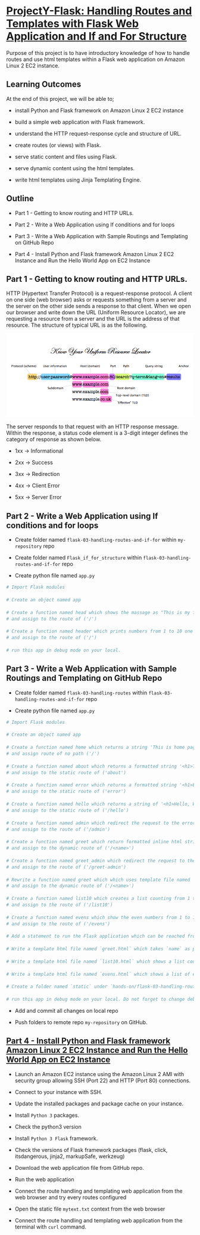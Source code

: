 # [ProjectY-Flask: Handling Routes and Templates with Flask Web Application and If and For Structure](../README.md)

Purpose of this project is to have introductory knowledge of how to handle routes and use html templates within a Flask web application on Amazon Linux 2 EC2 instance.

## Learning Outcomes

At the end of this project, we will be able to;

- install Python and Flask framework on Amazon Linux 2 EC2 instance

- build a simple web application with Flask framework.

- understand the HTTP request-response cycle and structure of URL.

- create routes (or views) with Flask.

- serve static content and files using Flask.

- serve dynamic content using the html templates.

- write html templates using Jinja Templating Engine.

## Outline

- Part 1 - Getting to know routing and HTTP URLs.

- Part 2 - Write a Web Application using If conditions and for loops

- Part 3 - Write a Web Application with Sample Routings and Templating on GitHub Repo

- Part 4 - Install Python and Flask framework Amazon Linux 2 EC2 Instance and Run the Hello World App on EC2 Instance

## Part 1 - Getting to know routing and HTTP URLs.

HTTP (Hypertext Transfer Protocol) is a request-response protocol. A client on one side (web browser) asks or requests something from a server and the server on the other side sends a response to that client. When we open our browser and write down the URL (Uniform Resource Locator), we are requesting a resource from a server and the URL is the address of that resource. The structure of typical URL is as the following.

![URL anatomy](./img/url-structure.png)

The server responds to that request with an HTTP response message. Within the response, a status code element is a 3-digit integer defines the category of response as shown below.

- 1xx -> Informational

- 2xx -> Success

- 3xx -> Redirection

- 4xx -> Client Error

- 5xx -> Server Error

## Part 2 - Write a Web Application using If conditions and for loops

- Create folder named `flask-03-handling-routes-and-if-for` within `my-repository` repo

- Create folder named `Flask_if_for_structure` within `flask-03-handling-routes-and-if-for` repo

- Create python file named `app.py`

```python
# Import Flask modules

# Create an object named app

# Create a function named head which shows the massage as "This is my first conditions experience" in `index.html`
# and assign to the route of ('/')

# Create a function named header which prints numbers from 1 to 10 one by one in `index.html`
# and assign to the route of ('/')

# run this app in debug mode on your local.

```

## Part 3 - Write a Web Application with Sample Routings and Templating on GitHub Repo

- Create folder named `flask-03-handling-routes` within `flask-03-handling-routes-and-if-for` repo

- Create python file named `app.py`


```python
# Import Flask modules

# Create an object named app

# Create a function named home which returns a string 'This is home page for no path, <h1> Welcome Home</h1>'
# and assign route of no path ('/')

# Create a function named about which returns a formatted string '<h1>This is my about page </h1>'
# and assign to the static route of ('about')

# Create a function named error which returns a formatted string '<h1>Either you encountered an error or you are not authorized.</h1>'
# and assign to the static route of ('error')

# Create a function named hello which returns a string of '<h1>Hello, World! </h1>'
# and assign to the static route of ('/hello')

# Create a function named admin which redirect the request to the error path
# and assign to the route of ('/admin')

# Create a function named greet which return formatted inline html string
# and assign to the dynamic route of ('/<name>')

# Create a function named greet_admin which redirect the request to the hello path with param of 'Master Admin!!!!'
# and assign to the route of ('/greet-admin')

# Rewrite a function named greet which which uses template file named `greet.html` under `templates` folder
# and assign to the dynamic route of ('/<name>')

# Create a function named list10 which creates a list counting from 1 to 10 within `list10.html`
# and assign to the route of ('/list10')

# Create a function named evens which show the even numbers from 1 to 10 within `evens.html`
# and assign to the route of ('/evens')

# Add a statement to run the Flask application which can be reached from any host on port 80.

# Write a template html file named `greet.html` which takes `name` as parameter under `templates` folder

# Write a template html file named `list10.html` which shows a list counting from 1 to 10 under `templates` folder

# Write a template html file named `evens.html` which shows a list of even numbers from 1 to 10 under `templates` folder

# Create a folder named `static` under `hands-on/flask-03-handling-routes-and-templates-on-ec2-linux2` folder and create a text file named `mytext.txt` with *This is a text file in static folder* content.

# run this app in debug mode on your local. Do not forget to change debug mode to publish mode before you push to the Github repo
```
- Add and commit all changes on local repo

- Push folders to remote repo `my-repository` on GitHub.

## [Part 4 - Install Python and Flask framework Amazon Linux 2 EC2 Instance and Run the Hello World App on EC2 Instance](./steps.md)

- Launch an Amazon EC2 instance using the Amazon Linux 2 AMI with security group allowing SSH (Port 22) and HTTP (Port 80) connections.

- Connect to your instance with SSH.

- Update the installed packages and package cache on your instance.

- Install `Python 3` packages.

- Check the python3 version

- Install `Python 3 Flask` framework.

- Check the versions of Flask framework packages (flask, click, itsdangerous, jinja2, markupSafe, werkzeug)

- Download the web application file from GitHub repo.

- Run the web application

- Connect the route handling and templating web application from the web browser and try every routes configured

- Open the static file `mytext.txt` context from the web browser

- Connect the route handling and templating web application from the terminal with `curl` command.

